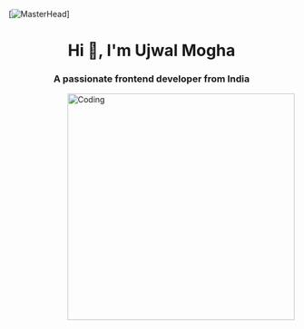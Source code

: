 [![MasterHead](https://assets.goodfirms.co/blog/web-design-challenges.jpg)] <h1 align="center">Hi 👋, I'm Ujwal Mogha</h1> <h3 align="center">A passionate frontend developer from India</h3> <img align="right" alt="Coding" width="400" src="https://cdn.dribbble.com/users/1162077/screenshots/3848914/programmer.gif"> <p align="left">
